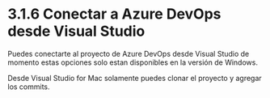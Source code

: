 # 3.1.6 Conectar a Azure DevOps desde Visual Studio

Puedes conectarte al proyecto de Azure DevOps desde Visual Studio de momento estas opciones solo estan disponibles en la versión de Windows.

Desde Visual Studio for Mac solamente puedes clonar el proyecto y agregar los commits.

